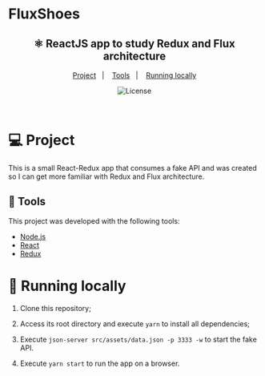 # FluxShoes


<h2 align="center">
  ⚛ ReactJS app to study Redux and Flux architecture
  <!-- <img alt="fluxshoes" title="fluxshoes" src=".github/app.gif" width="250px" /> -->
</h1>

<p align="center">
  <a href="#💻-project">Project</a>&nbsp;&nbsp;&nbsp;|&nbsp;&nbsp;&nbsp;
  <a href="#🔧-tools">Tools</a>&nbsp;&nbsp;&nbsp;|&nbsp;&nbsp;&nbsp;
  <a href="#🏡-running-locally">Running locally</a>
</p>

<p align="center">
  <img alt="License" src="https://img.shields.io/badge/license-Unlicense-orange">
</p>
<br>

# 💻 Project

This is a small React-Redux app that consumes a fake API and was created so I can get more familiar with Redux and Flux architecture.

## 🔧 Tools

This project was developed with the following tools:

- [Node.js](https://nodejs.org/en/)
- [React](https://reactjs.org/)
- [Redux](https://redux.js.org/)

# 🏡 Running locally

1. Clone this repository;

2. Access its root directory and execute `yarn` to install all dependencies;

3. Execute `json-server src/assets/data.json -p 3333 -w` to start the fake API.

4. Execute `yarn start` to run the app on a browser.

